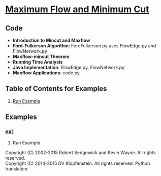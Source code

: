 # [Maximum Flow and Minimum Cut](http://algs4.cs.princeton.edu/64maxflow)

## Code
  * **Introduction to Mincut and Maxflow**    
  * **Ford-Fulkerson Algorithm**: FordFulkerson.py uses FlowEdge.py and FlowNetwork.py
  * **Maxflow-mincut Theorem**
  * **Running Time Analysis**
  * **Java Implementation**: FlowEdge.py, FlowNetwork.py
  * **Maxflow Applications**: code.py

## Table of Contents for Examples
  1. [Run Example](#ex1)

## Examples 
### [ex1](#table-of-contents-for-examples)
1. Run Example

Copyright (C) 2002-2015 Robert Sedgewick and Kevin Wayne.  All rights reserved.    
Copyright (C) 2014-2015 DV Klopfenstein. All rights reserved. Python translation.
